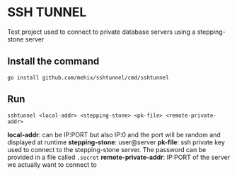 # SSH TUNNEL

Test project used to connect to private database servers using a stepping-stone server

## Install the command

```
go install github.com/mehix/sshtunnel/cmd/sshtunnel
```

## Run

```
sshtunnel <local-addr> <stepping-stone> <pk-file> <remote-private-addr>
```

**local-addr**: can be IP:PORT but also IP:0 and the port will be random and displayed at runtime
**stepping-stone**: user@server
**pk-file**: ssh private key used to connect to the stepping-stone server. The password can be provided in a file called `.secret`
**remote-private-addr**: IP:PORT of the server we actually want to connect to
